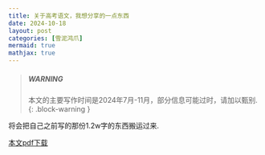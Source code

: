 ```yaml
---
title: 关于高考语文，我想分享的一点东西
date: 2024-10-18
layout: post
categories: [雪泥鸿爪]
mermaid: true 
mathjax: true
---
```


> ##### WARNING
>
> 本文的主要写作时间是2024年7月-11月，部分信息可能过时，请加以甄别.
{: .block-warning }

将会把自己之前写的那份1.2w字的东西搬运过来.

<a href="https://github.com/Grapesea/MyBlog/blob/main/assets/pdfs/ch_exp.pdf" 
download="ch_exp.pdf" class="pdf-download-btn" >本文pdf下载</a>

